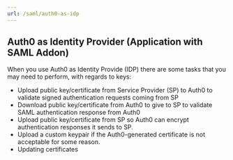 ```yaml
---
url: /saml/auth0-as-idp
---
```


## Auth0 as Identity Provider (Application with SAML Addon)

When you use Auth0 as Identity Provide (IDP) there are some tasks that you may need to perform, with regards to keys:
+ Upload public key/certificate from Service Provider (SP) to Auth0 to validate signed authentication requests coming from SP
+ Download public key/certificate from Auth0 to give to SP to validate SAML authentication response from Auth0
+ Upload public key/certificate from SP so Auth0 can encrypt authentication responses it sends to SP.
+ Upload a custom keypair if the Auth0-generated certificate is not acceptable for some reason.  
+ Updating certificates
